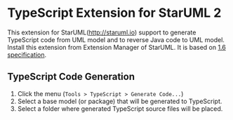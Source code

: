 TypeScript Extension for StarUML 2
============================

This extension for StarUML(http://staruml.io) support to generate TypeScript code from UML model and to reverse Java code to UML model. Install this extension from Extension Manager of StarUML. It is based on [1.6 specification](https://github.com/Microsoft/TypeScript/blob/master/doc/spec.md).

TypeScript Code Generation
--------------------

1. Click the menu (`Tools > TypeScript > Generate Code...`)
2. Select a base model (or package) that will be generated to TypeScript.
3. Select a folder where generated TypeScript source files will be placed.
